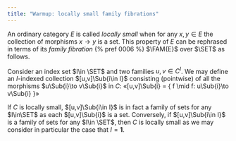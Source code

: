 ```yaml
---
title: "Warmup: locally small family fibrations"
---
```


An ordinary category $E$ is called *locally small* when for any $x,y\in E$ the
collection of morphisms $x\to y$ is a set.  This property of $E$ can be
rephrased in terms of its *family fibration* {% pref 0006 %} $\FAM{E}$ over
$\SET$ as follows.

Consider an index set $I\in \SET$ and two families $u,v\in C^I$. We may define
an $I$-indexed collection $[u,v]\Sub{i\in I}$ consisting (pointwise) of all the
morphisms $u\Sub{i}\to v\Sub{i}$ in $C$:
«[u,v]\Sub{i} = \{ f \mid f: u\Sub{i}\to v\Sub{i} \}»

If $C$ is locally small, $[u,v]\Sub{i\in I}$ is in fact a family of sets for
any $I\in\SET$ as each $[u,v]\Sub{i}$ is a set. Conversely, if $[u,v]\Sub{i\in I}$
is a family of sets for any $I\in \SET$, then $C$ is locally small as we may
consider in particular the case that $I=\mathbf{1}$.
